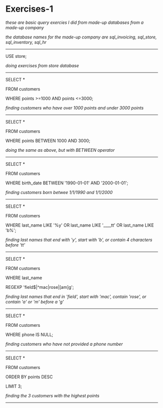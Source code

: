 # Exercises-1


*these are basic query exercies I did from made-up databases from a made-up company*

*the database names for the made-up company are sql_invoicing, sql_store, sql_inventory, sql_hr*

-------------------------------------------------------------------------------------------

USE store;

*doing exercises from store database*

----------

SELECT * 

FROM customers

WHERE points >=1000 AND points <=3000;

*finding customers who have over 1000 points and under 3000 points*

-----------------

SELECT * 

FROM customers

WHERE points BETWEEN 1000 AND 3000;

*doing the same as above, but with BETWEEN operator*

--------------

SELECT * 

FROM customers

WHERE birth_date BETWEEN '1990-01-01' AND '2000-01-01';

*finding customers born betwee 1/1/1990 and 1/1/2000*

-----------

SELECT * 

FROM customers

WHERE last_name LIKE '%y' OR 
      last_name LIKE '____tt' OR 
      last_name LIKE 'b%';

*finding last names that end with 'y', start with 'b', or contain 4 characters before 'tt'*

--------------

SELECT * 

FROM customers

WHERE last_name 

REGEXP 'field$|^mac|rose|[am]g';

*finding last names that end in 'field', start with 'mac', contain 'rose', or contain 'a' or 'm' before a 'g'*

-------------------

SELECT * 

FROM customers

WHERE phone IS NULL;

*finding customers who have not provided a phone number*

----------------

SELECT * 

FROM customers

ORDER BY points DESC 

LIMIT 3;

*finding the 3 customers with the highest points*

-------------






